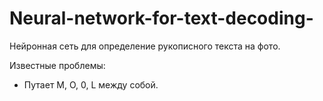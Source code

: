 # Neural-network-for-text-decoding-
Нейронная сеть для определение рукописного текста на фото.

Известные проблемы:
+ Путает M, O, 0, L между собой.
